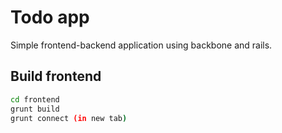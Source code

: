 # Todo app

Simple frontend-backend application using backbone and rails.

## Build frontend

```bash
cd frontend
grunt build
grunt connect (in new tab)
```
